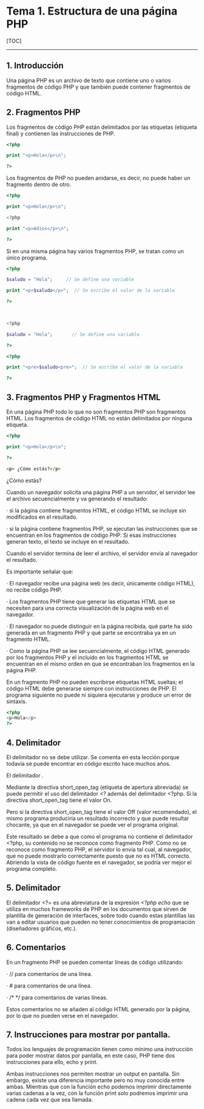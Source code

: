 # Tema 1. Estructura de una página PHP

[TOC]

----

## 1. Introducción

Una página PHP es un archivo de texto que contiene uno o varios fragmentos de código PHP y que también puede contener fragmentos de código HTML.

## 2. Fragmentos PHP

Los fragmentos de código PHP están delimitados por las etiquetas <?php (etiqueta inicial) y ?> (etiqueta final) y contienen las instrucciones de PHP.

```php
<?php

print "<p>Hola</p>\n";

?>
```



Los fragmentos de PHP no pueden anidarse, es decir, no puede haber un fragmento dentro de otro.

```php
<?php

print "<p>Hola</p>\n";

<?php

print "<p>Adios</p>\n";

?>
```



Si en una misma página hay varios fragmentos PHP, se tratan como un único programa.

```php
<?php

$saludo = "Hola";     // Se define una variable

print "<p>$saludo</p>";  // Se escribe el valor de la variable

?>

 

<?php

$saludo = "Hola";       // Se define una variable

?>

<?php

print "<pre>$saludo<pre>";  // Se escribe el valor de la variable

?>
```



## 3. Fragmentos PHP y Fragmentos HTML

En una página PHP todo lo que no son fragmentos PHP son fragmentos HTML. Los fragmentos de código HTML no están delimitados por ninguna etiqueta.

```php
<?php

print "<p>Hola</p>\n";

?>
```

```html
<p> ¿Cómo estás?</p>
```




<p>¿Cómo estás?</p>

Cuando un navegador solicita una página PHP a un servidor, el servidor lee el archivo secuencialmente y va generando el resultado:

·     si la página contiene fragmentos HTML, el código HTML se incluye sin modificados en el resultado.

·     si la página contiene fragmentos PHP, se ejecutan las instrucciones que se encuentran en los fragmentos de código PHP. Si esas instrucciones generan texto, el texto se incluye en el resultado.

Cuando el servidor termina de leer el archivo, el servidor envía al navegador el resultado.

Es importante señalar que:

·     El navegador recibe una página web (es decir, únicamente código HTML), no recibe código PHP.

·     Los fragmentos PHP tiene que generar las etiquetas HTML que se necesiten para una correcta visualización de la página web en el navegador.

·     El navegador no puede distinguir en la página recibida, qué parte ha sido generada en un fragmento PHP y qué parte se encontraba ya en un fragmento HTML.

·     Como la página PHP se lee secuencialmente, el código HTML generado por los fragmentos PHP y el incluido en los fragmentos HTML se encuentran en el mismo orden en que se encontraban los fragmentos en la página PHP.

En un fragmento PHP no pueden escribirse etiquetas HTML sueltas; el código HTML debe generarse siempre con instrucciones de PHP. El programa siguiente no puede ni siquiera ejecutarse y produce un error de sintaxis.

```php
<?php
<p>Hola</p>
?>
```



## 4. Delimitador <? … ?>

El delimitador <? ... ?> no se debe utilizar. Se comenta en esta lección porque todavía se puede encontrar en código escrito hace muchos años.

El delimitador <? se podía utilizar antiguamente como delimitador de bloques PHP, pero desde hace años se desaconseja completamente su uso porque provoca conflictos, entre otros, con la instrucción de procesamiento xml (<?xml) de los documentos XML. En su lugar, se debe utilizar el delimitador <?php .. ?>.

Mediante la directiva short_open_tag (etiqueta de apertura abreviada) se puede permitir el uso del delimitador <? además del delimitador <?php. Si la directiva short_open_tag tiene el valor On.

Pero si la directiva short_open_tag tiene el valor Off (valor recomendado), el mismo programa produciría un resultado incorrecto y que puede resultar chocante, ya que en el navegador se puede ver el programa original.

Este resultado se debe a que como el programa no contiene el delimitador <?php, su contenido no se reconoce como fragmento PHP. Como no se reconoce como fragmento PHP, el servidor lo envía tal cual, al navegador, que no puede mostrarlo correctamente puesto que no es HTML correcto. Abriendo la vista de código fuente en el navegador, se podría ver mejor el programa completo.

## 5. Delimitador <?= … ?> 

El delimitador <?= es una abreviatura de la expresión _<?php echo_ que se utiliza en muchos frameworks de PHP en los documentos que sirven de plantilla de generación de interfaces, sobre todo cuando estas plantillas las van a editar usuarios que pueden no tener conocimientos de programación (diseñadores gráficos, etc.).

## 6. Comentarios

En un fragmento PHP se pueden comentar líneas de código utilizando:

·     // para comentarios de una línea.

·     # para comentarios de una línea.

·     /* */ para comentarios de varias líneas.

Estos comentarios no se añaden al código HTML generado por la página, por lo que no pueden verse en el navegador.

## 7. Instrucciones para mostrar por pantalla.

Todos los lenguajes de programación tienen como mínimo una instrucción para poder mostrar datos por pantalla, en este caso, PHP tiene dos instrucciones para ello, echo y print.

Ambas instrucciones nos permiten mostrar un output en pantalla. Sin embargo, existe una diferencia importante pero no muy conocida entre ambas. Mientras que con la función echo podemos imprimir directamente varias cadenas a la vez, con la función print solo podremos imprimir una cadena cada vez que sea llamada.